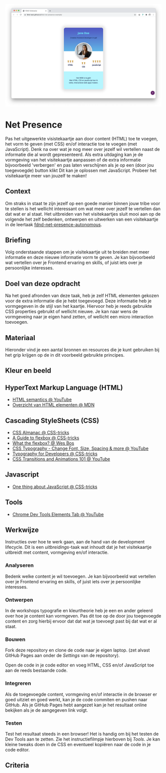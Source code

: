 ![Visitekaartje](VisitekaartjeChrome.png "Visitekaartje")

# Net Presence
Pas het uitgewerkte visistekaartje aan door content (HTML) toe te voegen, het vorm te geven (met CSS) en/of interactie toe te voegen (met JavaScript). Denk na over wat je nog meer over jezelf wil vertellen naast de informatie die al wordt gepresenteerd. Als extra uitdaging kan je de vormgeving van het visitekaartje aanpassen of de extra informatie bijvoorbeeld 'verbergen' en pas laten verschijnen als je op een (door jou toegevoegde) button klikt Dit kan je oplossen met JavaScript. Probeer het visitekaartje meer van jouzelf te maken!

## Context
Om straks in staat te zijn jezelf op een goede manier binnen jouw tribe voor te stellen is het wellicht interessant om wat meer over jezelf te vertellen dan dat wat er al staat. Het uitbreiden van het visitekaartjes sluit mooi aan op de volgende het zelf bedenken, ontwerpen en uitwerken van een visitekaartje in de leertaak [fdnd-net-presence-autonomous](https://github.com/fdnd-task/fdnd-net-presence-autonomous).

## Briefing
Volg onderstaande stappen om je visitekaartje uit te breiden met meer informatie en deze nieuwe informatie vorm te geven. Je kan bijvoorbeeld wat vertellen over je Frontend ervaring en skills, of juist iets over je persoonlijke interesses.

## Doel van deze opdracht
Na het goed afronden van deze taak, heb je zelf HTML elementen gekozen voor de extra informatie die je hebt toegevoegd. Deze informatie heb je vormgegeven in de stijl van het kaartje. Hiervoor heb je reeds gebruikte CSS properties gebruikt of wellicht nieuwe. Je kan naar wens de vormgeveing naar je eigen hand zetten, of wellicht een micro interaction toevoegen.

## Materiaal
Hieronder vind je een aantal bronnen en resources die je kunt gebruiken bij het grip krijgen op de in dit voorbeeld gebruikte principes.

## Kleur en beeld

## HyperText Markup Language (HTML)
- [HTML semantics @ YouTube](https://www.youtube.com/watch?v=n9T2B91hHRM)
- [Overzicht van HTML elementen @ MDN](https://developer.mozilla.org/nl/docs/Web/HTML/Element)

## Cascading StyleSheets (CSS)
- [CSS Almanac @ CSS-tricks](https://css-tricks.com/almanac/)
- [A Guide to flexbox @ CSS-tricks](https://css-tricks.com/snippets/css/a-guide-to-flexbox/)
- [What the flexbox? @ Wes Bos](https://flexbox.io/)
- [CSS Typography - Change Font, Size, Spacing & more @ YouTube](https://www.youtube.com/watch?v=RNakAX3rVVw)
- [Typography for Developers @ CSS-tricks](https://css-tricks.com/typography-for-developers/)
- [CSS Transitions and Animations 101 @ YouTube](https://www.youtube.com/watch?v=n9T2B91hHRM)

## Javascript
- [One thing about JavaScript @ CSS-tricks](https://css-tricks.com/video-screencasts/150-hey-designers-know-one-thing-javascript-recommend/)

## Tools
- [Chrome Dev Tools Elements Tab @ YouTube](https://www.youtube.com/watch?v=Z3HGJsNLQ1E)

## Werkwijze
Instructies over hoe te werk gaan, aan de hand van de development lifecycle. Dit is een *uitbreidings*-taak wat inhoudt dat je het visitekaartje uitbreidt met content, vormgeving en/of interactie. 

### Analyseren
Bedenk welke content je wil toevoegen. Je kan bijvoorbeeld wat vertellen over je Frontend ervaring en skills, of juist iets over je persoonlijke interesses. 

### Ontwerpen
In de workshops typografie en kleurtheorie heb je een en ander geleerd over hoe je content kan vormgeven. Pas dit toe op de door jou toegevoegde content en zorg hierbij ervoor dat dat wat je toevoegt past bij dat wat er al staat.

### Bouwen
Fork deze repository en clone de code naar je eigen laptop. (zet alvast GitHub Pages aan onder de *Settings* van de repository).

Open de code in je code editor en voeg HTML, CSS en/of JavaScript toe aan de reeds bestaande code. 

### Integreren
Als de toegevoegde content, vormgeving en/of interactie in de browser er goed uitziet en goed werkt, kan je de code commiten en pushen naar GitHub. Als je GitHub Pages hebt aangezet kan je het resultaat online bekijken als je de aangegeven link volgt.

### Testen
Test het resultaat steeds in een browser! Het is handig om bij het testen de Dev Tools aan te zetten. Zie het instructiefilmpje hierboven bij *Tools*. Je kan kleine tweaks doen in de CSS en eventueel kopiëren naar de code in je code editor.


## Criteria



